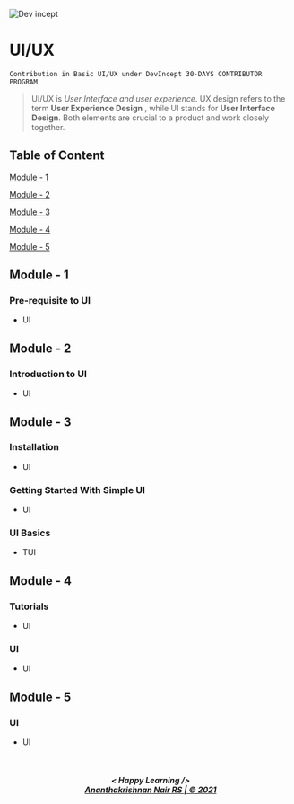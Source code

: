 ![Dev incept](https://raw.githubusercontent.com/arpit-dwivedi/DevIncept.github.io/master/assets/img/Devincept.gif)  

# UI/UX
`Contribution in Basic UI/UX under DevIncept 30-DAYS CONTRIBUTOR PROGRAM`

>UI/UX is *User Interface and user experience*. UX design refers to the term **User Experience Design** , while UI stands for **User Interface Design**. Both elements are crucial to a product and work closely together.

## Table of Content  
[Module - 1](#module-1)

[Module - 2](#module-2)

[Module - 3](#module-3)

[Module - 4](#module-4)

[Module - 5](#module-5)


<a name="module-1"/>

## Module - 1
### Pre-requisite to UI
- UI

<a name="module-2"/>

## Module - 2
### Introduction to UI
- UI

<a name="module-3"/>

## Module - 3
### Installation
- UI

### Getting Started With Simple UI 
- UI

### UI Basics
- TUI

<a name="module-4"/>

## Module - 4
### Tutorials
- UI
### UI
- UI

<a name="module-5"/>

## Module - 5
### UI
- UI


<br>
<h5 align="center">
< Happy Learning />
<br>
<a href="https://github.com/akrish4">Ananthakrishnan Nair RS | © 2021
</h5>


